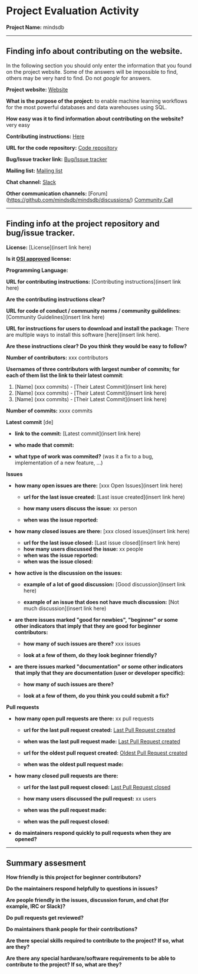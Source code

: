 # Project Evaluation Activity



__Project Name:__  mindsdb


---

## Finding info about contributing on the website.

In the following section you should only enter the information that you
found on the project website. Some of the answers will be impossible to find, others
may be very hard to find. Do not _google_ for answers.

__Project website:__ [Website](https://mindsdb.com/)


__What is the purpose of the project:__ to enable machine learning workflows for the most powerful databases and data warehouses using SQL. 


__How easy was it to find information about contributing on the website?__ very easy


__Contributing instructions:__ [Here](https://docs.mindsdb.com/contribute) 

__URL for the code repository:__ [Code repository](https://github.com/mindsdb/mindsdb)

__Bug/Issue tracker link:__ [Bug/Issue tracker](https://github.com/mindsdb/mindsdb/issues)

__Mailing list:__ [Mailing list](hello@mindsdb.com)

__Chat channel:__ [Slack](https://mindsdbcommunity.slack.com/signup#/domain-signup)

__Other communication channels:__ [Forum] (https://github.com/mindsdb/mindsdb/discussions/)
                                  [Community Call](https://mindsdb.com/community-call)


---

## Finding info at the project repository and bug/issue tracker.

__License:__ [License](insert link here)

__Is it [OSI approved](https://opensource.org/licenses/alphabetical) license:__ 

__Programming Language:__ 

__URL for contributing instructions:__ [Contributing instructions](insert link here)

__Are the contributing instructions clear?__ 


__URL for code of conduct / community norms / community guildelines:__ [Community Guidelines](insert link here)

__URL for instructions for users to download and install the package:__ There are multiple ways to install this software [here](insert link here). 


__Are these instructions clear? Do you think they would be easy to follow?__ 


__Number of contributors:__ xxx contributors


__Usernames of three contributors with largest number of commits; for
each of them list the link to their latest commit__:

1. [Name] (xxx commits) - [Their Latest Commit](insert link here)
2. [Name] (xxx commits) - [Their Latest Commit](insert link here)
3. [Name] (xxx commits) - [Their Latest Commit](insert link here)


__Number of commits:__ xxxx commits

__Latest commit__ [de] 

- __link to the commit:__ [Latest commit](insert link here)

- __who made that commit:__ 

- __what type of work was commited?__ (was it a fix to a bug, implementation of a new feature, ...)


__Issues__

- __how many open issues are there:__ [xxx Open Issues](insert link here)

    - __url for the last issue created:__ [Last issue created](insert link here)

    - __how many users discuss the issue:__ xx person
    
    - __when was the issue reported:__ 
    

- __how many closed issues are there:__ [xxx closed issues](insert link here)
    - __url for the last issue closed:__ [Last issue closed](insert link here)
    - __how many users discussed the issue:__ xx people
    - __when was the issue reported:__ 
    - __when was the issue closed:__ 

- __how active is the discussion on the issues:__ 

    - __example of a lot of good discussion:__ [Good discussion](insert link here)
    
    - __example of an issue that does not have much discussion:__ [Not much discussion](insert link here)



- __are there issues marked "good for newbies", "beginner" or some other indicators that imply that they are good for beginner contributors:__ 

    - __how many of such issues are there?__ xxx issues
    
    - __look at a few of them, do they look beginner friendly?__ 



- __are there issues marked "documentation" or some other indicators that imply that they are documentation (user or developer specific):__ 

    - __how many of such issues are there?__ 
    
    - __look at a few of them, do you think you could submit a fix?__ 



__Pull requests__

- __how many open pull requests are there:__ xx pull requests

    - __url for the last pull request created:__ [Last Pull Request created]()
    
    - __when was the last pull request made:__ [Last Pull Request created]()

    - __url for the oldest pull request created:__ [Oldest Pull Request created]()
    
    - __when was the oldest pull request made:__ 

- __how many closed pull requests are there:__ 

    - __url for the last pull request closed:__ [Last Pull Request closed]()
    
    - __how many users discussed the pull request:__ xx users
    
    - __when was the pull request made:__  
    
    - __when was the pull request closed:__ 
    

- __do maintainers respond quickly to pull requests when they are opened?__ 





---


## Summary assesment
__How friendly is this project for beginner contributors?__




__Do the maintainers respond helpfully to questions in issues?__



__Are people friendly in the issues, discussion forum, and chat (for example, IRC or Slack)?__




__Do pull requests get reviewed?__



__Do maintainers thank people for their contributions?__



__Are there special skills required to contribute to the project? If so, what are they?__



__Are there any special hardware/software requirements to be able to contribute to the project? If so, what are they?__
